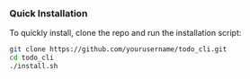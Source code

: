 ### Quick Installation

To quickly install, clone the repo and run the installation script:

```bash
git clone https://github.com/yourusername/todo_cli.git
cd todo_cli
./install.sh
```

